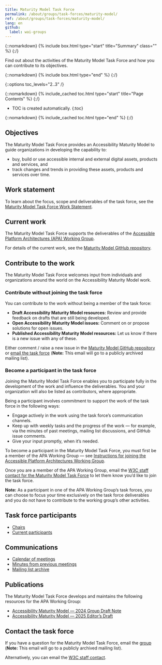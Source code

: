 ```yaml
---
title: Maturity Model Task Force
permalink: /about/groups/task-forces/maturity-model/
ref: /about/groups/task-forces/maturity-model/
lang: en
github:
  label: wai-groups
---
```


{::nomarkdown}
{% include box.html type="start" title="Summary" class="" %}
{:/}

Find out about the activities of the Maturity Model Task Force and how you can contribute to its objectives.

{::nomarkdown}
{% include box.html type="end" %}
{:/}

{::options toc_levels="2..3" /}

{::nomarkdown}
{% include_cached toc.html type="start" title="Page Contents" %}
{:/}

-   TOC is created automatically.
{:toc}

{::nomarkdown}
{% include_cached toc.html type="end" %}
{:/}

## Objectives

The Maturity Model Task Force provides an Accessibility Maturity Model to guide organizations in developing the capability to:

- buy, build or use accessible internal and external digital assets, products and services, and
- track changes and trends in providing these assets, products and services over time.

## Work statement

To learn about the focus, scope and deliverables of the task force, see the [Maturity Model Task Force Work Statement](/about/groups/task-forces/maturity-model/work-statement/).

## Current work

The Maturity Model Task Force supports the deliverables of the [Accessible Platform Architectures (APA) Working Group](/about/groups/apawg/).

For details of the current work, see the [Maturity Model GitHub repository](https://github.com/w3c/maturity-model/).

## Contribute to the work

The Maturity Model Task Force welcomes input from individuals and organizations around the world on the Accessibility Maturity Model work.

### Contribute without joining the task force

You can contribute to the work without being a member of the task force:

- **Draft Accessibility Maturity Model resources:** Review and provide feedback on drafts that are still being developed.
- **Open Accessibility Maturity Model issues:** Comment on or propose solutions for open issues.
- **Published Accessibility Maturity Model resources:** Let us know if there is a new issue with any of these.

Either comment / raise a new issue in the [Maturity Model GitHub repository](https://github.com/w3c/maturity-model/issues) or [email the task force](mailto:public-maturity@w3.org) (<strong>Note:</strong> This email will go to a publicly archived mailing list).

### Become a participant in the task force

Joining the Maturity Model Task Force enables you to participate fully in the development of the work and influence the deliverables. You and your organization will also be listed as contributors, where appropriate.

Being a participant involves commitment to support the work of the task force in the following ways:

* Engage actively in the work using the task force’s communication channels.
* Keep up with weekly tasks and the progress of the work &mdash; for example, via the minutes of past meetings, mailing list discussions, and GitHub issue comments.
* Give your input promptly, when it’s needed.

To become a participant in the Maturity Model Task Force, you must first be a member of the APA Working Group &mdash; see [Instructions for joining the Accessible Platform Architectures Working Group](https://www.w3.org/groups/wg/apa/instructions/).

Once you are a member of the APA Working Group, email the [W3C staff contact for the Maturity Model Task Force](https://www.w3.org/groups/tf/maturity/participants/#staff) to let them know you’d like to join the task force.

**Note:** As a participant in one of the APA Working Group’s task forces, you can choose to focus your time exclusively on the task force deliverables and you do not have to contribute to the working group’s other activities.

## Task force participants

* [Chairs](https://www.w3.org/groups/tf/maturity/participants/#chairs)
* [Current participants](https://www.w3.org/groups/tf/maturity/participants/#participants)

## Communications

* [Calendar of meetings](https://www.w3.org/groups/tf/maturity/calendar/)
* [Minutes from previous meetings](/about/groups/task-forces/maturity-model/minutes/)
* [Mailing list archive](https://lists.w3.org/Archives/Public/public-maturity/)

## Publications

The Maturity Model Task Force develops and maintains the following resources for the APA Working Group:

* [Accessibility Maturity Model &mdash; 2024 Group Draft Note](https://www.w3.org/TR/maturity-model/)
* [Accessibility Maturity Model &mdash; 2025 Editor’s Draft](https://w3c.github.io/maturity-model/)

## Contact the task force

If you have a question for the Maturity Model Task Force, email the [group](mailto:public-maturity@w3.org) (<strong>Note:</strong> This email will go to a publicly archived mailing list).

Alternatively, you can email the [W3C staff contact](https://www.w3.org/groups/tf/maturity/participants/#staff).